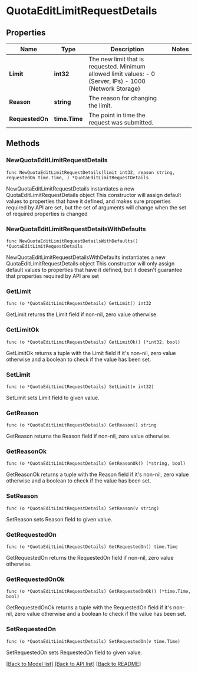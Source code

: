 # QuotaEditLimitRequestDetails

## Properties

Name | Type | Description | Notes
------------ | ------------- | ------------- | -------------
**Limit** | **int32** | The new limit that is requested. Minimum allowed limit values: - 0 (Server, IPs) - 1000 (Network Storage) | 
**Reason** | **string** | The reason for changing the limit. | 
**RequestedOn** | **time.Time** | The point in time the request was submitted. | 

## Methods

### NewQuotaEditLimitRequestDetails

`func NewQuotaEditLimitRequestDetails(limit int32, reason string, requestedOn time.Time, ) *QuotaEditLimitRequestDetails`

NewQuotaEditLimitRequestDetails instantiates a new QuotaEditLimitRequestDetails object
This constructor will assign default values to properties that have it defined,
and makes sure properties required by API are set, but the set of arguments
will change when the set of required properties is changed

### NewQuotaEditLimitRequestDetailsWithDefaults

`func NewQuotaEditLimitRequestDetailsWithDefaults() *QuotaEditLimitRequestDetails`

NewQuotaEditLimitRequestDetailsWithDefaults instantiates a new QuotaEditLimitRequestDetails object
This constructor will only assign default values to properties that have it defined,
but it doesn't guarantee that properties required by API are set

### GetLimit

`func (o *QuotaEditLimitRequestDetails) GetLimit() int32`

GetLimit returns the Limit field if non-nil, zero value otherwise.

### GetLimitOk

`func (o *QuotaEditLimitRequestDetails) GetLimitOk() (*int32, bool)`

GetLimitOk returns a tuple with the Limit field if it's non-nil, zero value otherwise
and a boolean to check if the value has been set.

### SetLimit

`func (o *QuotaEditLimitRequestDetails) SetLimit(v int32)`

SetLimit sets Limit field to given value.


### GetReason

`func (o *QuotaEditLimitRequestDetails) GetReason() string`

GetReason returns the Reason field if non-nil, zero value otherwise.

### GetReasonOk

`func (o *QuotaEditLimitRequestDetails) GetReasonOk() (*string, bool)`

GetReasonOk returns a tuple with the Reason field if it's non-nil, zero value otherwise
and a boolean to check if the value has been set.

### SetReason

`func (o *QuotaEditLimitRequestDetails) SetReason(v string)`

SetReason sets Reason field to given value.


### GetRequestedOn

`func (o *QuotaEditLimitRequestDetails) GetRequestedOn() time.Time`

GetRequestedOn returns the RequestedOn field if non-nil, zero value otherwise.

### GetRequestedOnOk

`func (o *QuotaEditLimitRequestDetails) GetRequestedOnOk() (*time.Time, bool)`

GetRequestedOnOk returns a tuple with the RequestedOn field if it's non-nil, zero value otherwise
and a boolean to check if the value has been set.

### SetRequestedOn

`func (o *QuotaEditLimitRequestDetails) SetRequestedOn(v time.Time)`

SetRequestedOn sets RequestedOn field to given value.



[[Back to Model list]](../README.md#documentation-for-models) [[Back to API list]](../README.md#documentation-for-api-endpoints) [[Back to README]](../README.md)


